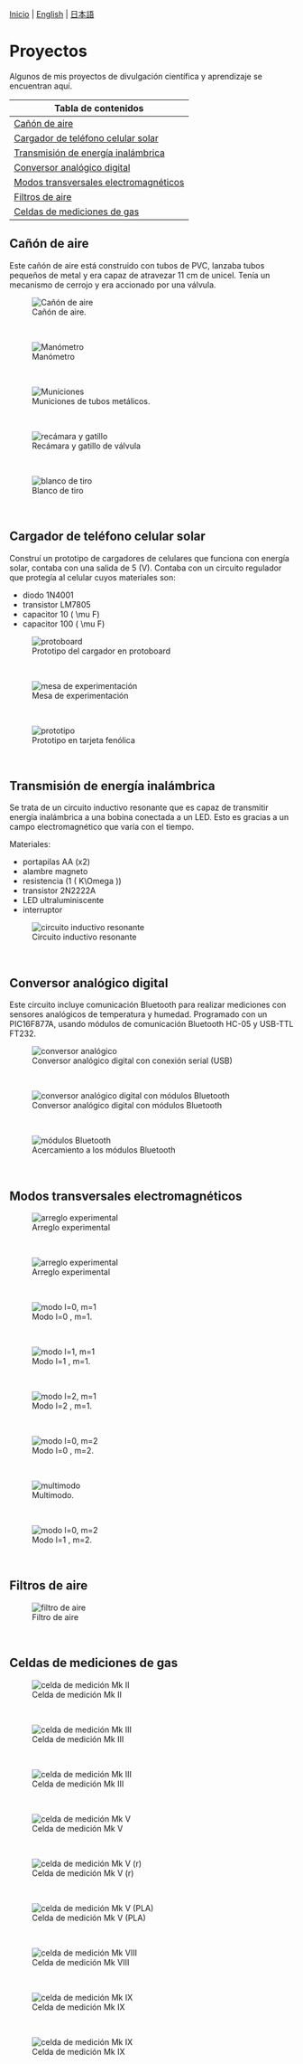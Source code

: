 [Inicio](indexesp.md) \| [English](projects.md) \| [日本語](projectsjp.md)

# Proyectos

Algunos de mis proyectos de divulgación científica y aprendizaje se encuentran aquí.

| Tabla de contenidos |
| --- |
| [Cañón de aire](#cañón-de-aire) |
| [Cargador de teléfono celular solar](#cargador-de-teléfono-celular-solar) |
| [Transmisión de energía inalámbrica](#transmisión-de-energía-inalámbrica) |
| [Conversor analógico digital](#conversor-analógico-digital) |
| [Modos transversales electromagnéticos](#modos-transversales-electromagnéticos) |
| [Filtros de aire](#filtros-de-aire) |
| [Celdas de mediciones de gas](#celdas-de-mediciones-de-gas) |

## Cañón de aire

Este cañón de aire está construido con tubos de PVC, lanzaba tubos pequeños de metal y era capaz de atravezar 11 cm de unicel. Tenía un mecanismo de cerrojo y era accionado por una válvula.

<figure>
  <img
  src="https://imgur.com/uCcareE.jpg"
  alt="Cañón de aire">
  <figcaption>
  Cañón de aire.
  </figcaption>
</figure>
<br>

<figure>
  <img
  src="https://imgur.com/ssTPyBh.jpg"
  alt="Manómetro">
  <figcaption>
  Manómetro
  </figcaption>
</figure>
<br>

<figure>
  <img
  src="https://imgur.com/Cx7oUc7.jpg"
  alt="Municiones">
  <figcaption>
  Municiones de tubos metálicos.
  </figcaption>
</figure>
<br>

<figure>
  <img
  src="https://imgur.com/avJq63t.jpg"
  alt="recámara y gatillo">
  <figcaption>
  Recámara y gatillo de válvula
  </figcaption>
</figure>
<br>

<figure>
  <img
  src="https://imgur.com/OSyCtLF.jpg"
  alt="blanco de tiro">
  <figcaption>
  Blanco de tiro
  </figcaption>
</figure>
<br>

## Cargador de teléfono celular solar

Construí un prototipo de cargadores de celulares que funciona con energía solar, contaba con una salida de 5 \(V\). Contaba con un circuito regulador que protegía al celular cuyos materiales son:

- diodo 1N4001
- transistor LM7805
- capacitor 10 \( \mu F\)
- capacitor 100 \( \mu F\)

<figure>
  <img
  src="https://imgur.com/EkJEX0A.jpg"
  alt="protoboard">
  <figcaption>
  Prototipo del cargador en protoboard
  </figcaption>
</figure>
<br>

<figure>
  <img
  src="https://imgur.com/nIEQ96n.jpg"
  alt="mesa de experimentación">
  <figcaption>
  Mesa de experimentación
  </figcaption>
</figure>
<br>

<figure>
  <img
  src="https://imgur.com/4IIcHBN.jpg"
  alt="prototipo">
  <figcaption>
  Prototipo en tarjeta fenólica
  </figcaption>
</figure>
<br>

## Transmisión de energía inalámbrica

Se trata de un circuito inductivo resonante que es capaz de transmitir energía inalámbrica a una bobina conectada a un LED. Esto es gracias a un campo electromagnético que varía con el tiempo.

Materiales:

- portapilas AA (x2)
- alambre magneto
- resistencia (1 \( K\Omega \))
- transistor 2N2222A
- LED ultraluminiscente
- interruptor

<figure>
  <img
  src="https://imgur.com/fWvLuQX.jpg"
  alt="circuito inductivo resonante">
  <figcaption>
  Circuito inductivo resonante
  </figcaption>
</figure>
<br>

## Conversor analógico digital

Este circuito incluye comunicación Bluetooth para realizar mediciones con sensores analógicos de temperatura y humedad. Programado con un PIC16F877A, usando módulos de comunicación Bluetooth HC-05 y USB-TTL FT232.

<figure>
  <img
  src="https://imgur.com/lvyafLG.jpg"
  alt="conversor analógico">
  <figcaption>
  Conversor analógico digital con conexión serial (USB)
  </figcaption>
</figure>
<br>

<figure>
  <img
  src="https://imgur.com/977vhZ2.jpg"
  alt="conversor analógico digital con módulos Bluetooth">
  <figcaption>
  Conversor analógico digital con módulos Bluetooth
  </figcaption>
</figure>
<br>

<figure>
  <img
  src="https://imgur.com/977vhZ2.jpg"
  alt="módulos Bluetooth">
  <figcaption>
  Acercamiento a los módulos Bluetooth
  </figcaption>
</figure>
<br>

## Modos transversales electromagnéticos

<figure>
  <img
  src="https://imgur.com/2qNZ4eY.jpg"
  alt="arreglo experimental">
  <figcaption>
  Arreglo experimental
  </figcaption>
</figure>
<br>

<figure>
  <img
  src="https://imgur.com/RylPDVH.jpg"
  alt="arreglo experimental">
  <figcaption>
  Arreglo experimental
  </figcaption>
</figure>
<br>

<figure>
  <img
  src="https://imgur.com/me6bLp1.jpg"
  alt="modo l=0, m=1">
  <figcaption>
  Modo l=0 , m=1.
  </figcaption>
</figure>
<br>

<figure>
  <img
  src="https://imgur.com/U7IZgXI.jpg"
  alt="modo l=1, m=1">
  <figcaption>
  Modo l=1 , m=1.
  </figcaption>
</figure>
<br>

<figure>
  <img
  src="https://imgur.com/giPl4VU.jpg"
  alt="modo l=2, m=1">
  <figcaption>
  Modo l=2 , m=1.
  </figcaption>
</figure>
<br>

<figure>
  <img
  src="https://imgur.com/7qGC4DX.jpg"
  alt="modo l=0, m=2">
  <figcaption>
  Modo l=0 , m=2.
  </figcaption>
</figure>
<br>

<figure>
  <img
  src="https://imgur.com/2ihLITU.jpg"
  alt="multimodo">
  <figcaption>
  Multimodo.
  </figcaption>
</figure>
<br>

<figure>
  <img
  src="https://imgur.com/3PeaBTV.jpg"
  alt="modo l=0, m=2">
  <figcaption>
  Modo l=1 , m=2.
  </figcaption>
</figure>
<br>

## Filtros de aire

<figure>
  <img
  src="https://imgur.com/dESS2Yy.jpg"
  alt="filtro de aire">
  <figcaption>
  Filtro de aire
  </figcaption>
</figure>
<br>

## Celdas de mediciones de gas

<figure>
  <img
  src="https://imgur.com/B7EMYHe.jpg"
  alt="celda de medición Mk II">
  <figcaption>
  Celda de medición Mk II
  </figcaption>
</figure>
<br>

<figure>
  <img
  src="https://imgur.com/vSIm2kW.jpg"
  alt="celda de medición Mk III">
  <figcaption>
  Celda de medición Mk III
  </figcaption>
</figure>
<br>

<figure>
  <img
  src="https://imgur.com/IanQSY4.jpg"
  alt="celda de medición Mk III">
  <figcaption>
  Celda de medición Mk III
  </figcaption>
</figure>
<br>

<figure>
  <img
  src="https://imgur.com/9kCXeML.jpg"
  alt="celda de medición Mk V">
  <figcaption>
  Celda de medición Mk V
  </figcaption>
</figure>
<br>

<figure>
  <img
  src="https://imgur.com/52iDSFh.jpg"
  alt="celda de medición Mk V (r)">
  <figcaption>
  Celda de medición Mk V (r)
  </figcaption>
</figure>
<br>

<figure>
  <img
  src="https://imgur.com/5UNGhvV.jpg"
  alt="celda de medición Mk V (PLA)">
  <figcaption>
  Celda de medición Mk V (PLA)
  </figcaption>
</figure>
<br>

<figure>
  <img
  src="https://imgur.com/FQrOCw1.jpg"
  alt="celda de medición Mk VIII">
  <figcaption>
  Celda de medición Mk VIII
  </figcaption>
</figure>
<br>

<figure>
  <img
  src="https://imgur.com/ALjqqgj.jpg"
  alt="celda de medición Mk IX">
  <figcaption>
  Celda de medición Mk IX
  </figcaption>
</figure>
<br>

<figure>
  <img
  src="https://imgur.com/Xz8mmNE.jpg"
  alt="celda de medición Mk IX">
  <figcaption>
  Celda de medición Mk IX
  </figcaption>
</figure>
<br>
